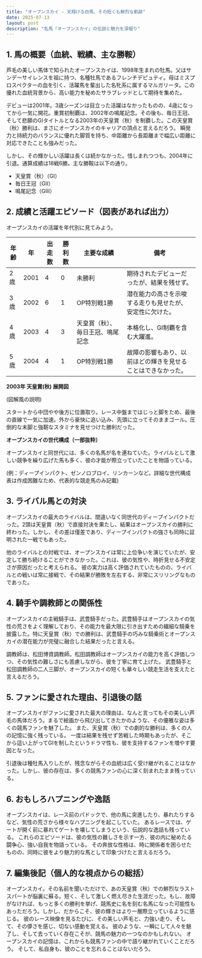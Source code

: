 ```yaml
---
title: "オープンスカイ - 天翔ける白馬、その短くも鮮烈な軌跡"
date: 2025-07-13
layout: post
description: "名馬『オープンスカイ』の伝説と魅力を深堀り"
---
```


## 1. 馬の概要（血統、戦績、主な勝鞍）

芦毛の美しい馬体で知られたオープンスカイは、1998年生まれの牡馬。父はサンデーサイレンスを祖に持つ、名種牡馬であるフレンチデピュティ。母はミスプロスペクターの血を引く、活躍馬を輩出した名牝系に属するマルガリータ。この優れた血統背景から、高い能力を秘めたサラブレッドとして期待を集めた。

デビューは2001年。3歳シーズンは目立った活躍はなかったものの、4歳になってから一気に開花。重賞初制覇は、2002年の鳴尾記念。その後も、毎日王冠、そして悲願のGIタイトルとなる2003年の天皇賞（秋）を制覇した。この天皇賞（秋）勝利は、まさにオープンスカイのキャリアの頂点と言えるだろう。  瞬発力と持続力のバランスに優れた脚質を持ち、中距離から長距離まで幅広い距離に対応できたことも強みだった。

しかし、その輝かしい活躍は長くは続かなかった。惜しまれつつも、2004年に引退。通算成績は18戦6勝。主な勝鞍は以下の通り。

* 天皇賞（秋）（GI）
* 毎日王冠（GII）
* 鳴尾記念（GIII）


## 2. 成績と活躍エピソード（図表があれば出力）

オープンスカイの活躍を年代別に見てみよう。

| 年齢 | 年  | 出走数 | 勝利数 | 主要な成績 | 備考 |
|---|---|---|---|---|---|
| 2歳 | 2001 | 4 | 0 | 未勝利 |  期待されたデビューだったが、結果を残せず。 |
| 3歳 | 2002 | 6 | 1 |  OP特別戦1勝 |  潜在能力の高さを示唆する走りも見せたが、安定性に欠けた。 |
| 4歳 | 2003 | 4 | 3 | 天皇賞（秋）、毎日王冠、鳴尾記念 |  本格化し、GI制覇を含む大躍進。 |
| 5歳 | 2004 | 4 | 1 |  OP特別戦1勝 |  故障の影響もあり、以前ほどの輝きを見せることはできなかった。 |


**2003年 天皇賞(秋) 展開図**

(図解風の説明)

スタートから中団やや後方に位置取り。レース中盤まではじっと脚をため、最後の直線で一気に加速。外から豪快に追い込み、先頭に立ってそのままゴール。圧倒的な末脚と強靭なスタミナを見せつけた勝利だった。


**オープンスカイの世代構成（一部抜粋）**

オープンスカイと同世代には、多くの名馬が名を連ねていた。ライバルとして激しい競争を繰り広げた馬も多く、彼の才能が際立っていたことを物語っている。


(例：ディープインパクト、ゼンノロブロイ、リンカーンなど。詳細な世代構成表は作成困難なため、代表的な競走馬のみ記載)


## 3. ライバル馬との対決

オープンスカイの最大のライバルは、間違いなく同世代のディープインパクトだった。2頭は天皇賞（秋）で直接対決を果たし、結果はオープンスカイの勝利に終わった。しかし、その差は僅差であり、ディープインパクトの強さも同時に証明された一戦でもあった。

他のライバルとの対戦では、オープンスカイは常に上位争いを演じていたが、安定して勝ち続けることができなかった。これは、彼の気性や、時折見せる不安定さが原因だったと考えられる。  彼の実力は高く評価されていたものの、ライバルとの戦いは常に接戦で、その結果が勝敗を左右する、非常にスリリングなものであった。


## 4. 騎手や調教師との関係性

オープンスカイの主戦騎手は、武豊騎手だった。武豊騎手はオープンスカイの気性の荒さをよく理解しており、その能力を最大限に引き出すための繊細な騎乗を披露した。特に天皇賞（秋）での勝利は、武豊騎手の巧みな騎乗術とオープンスカイの潜在能力が完璧に融合した結果だったと言える。

調教師は、松田博資調教師。松田調教師はオープンスカイの能力を高く評価しつつ、その気性の難しさにも苦慮しながら、彼を丁寧に育て上げた。  武豊騎手と松田調教師の二人三脚が、オープンスカイの短くも華々しい競走生活を支えたと言えるだろう。


## 5. ファンに愛された理由、引退後の話

オープンスカイがファンに愛された最大の理由は、なんと言ってもその美しい芦毛の馬体だろう。まるで絵画から飛び出してきたかのような、その優雅な姿は多くの競馬ファンを魅了した。  また、天皇賞（秋）での劇的な勝利は、多くの人の記憶に強く残っている。  一度は結果を残せず苦戦した時期もあったが、そこから這い上がってGIを制したというドラマ性も、彼を支持するファンを増やす要因となった。

引退後は種牡馬入りしたが、残念ながらその血統は広く受け継がれることはなかった。しかし、彼の存在は、多くの競馬ファンの心に深く刻まれたまま残っている。


## 6. おもしろハプニングや逸話

オープンスカイは、レース前のパドックで、他の馬に突進したり、暴れたりするなど、気性の荒さから様々なハプニングを起こしていた。  あるレースでは、ゲートが開く前に暴れてゲートを壊してしまうという、伝説的な逸話も残っている。  これらのエピソードは、彼の気性の難しさを示す一方、彼の内に秘めたる闘争心、強い自我を物語っている。  その奔放な性格は、時に関係者を困らせたものの、同時に彼をより魅力的な馬として印象づけたと言えるだろう。


## 7. 編集後記（個人的な視点からの総括）

オープンスカイ。その名前を聞いただけで、あの天皇賞（秋）での鮮烈なラストスパートが脳裏に蘇る。短く、そして激しく燃え尽きた生涯だった。もし、故障がなければ、もっと多くの勝利を挙げ、競馬史に名を刻む名馬になった可能性もあっただろう。しかし、だからこそ、彼の輝きはより一層際立っているように感じる。  彼のレース映像を見るたびに、その美しい芦毛と、力強い走り、そして、その儚さを感じ、切ない感動を覚える。  彼のような、一瞬にして人々を魅了し、そして去っていく存在こそが、競馬の魅力の一つなのかもしれない。  オープンスカイの記憶は、これからも競馬ファンの中で語り継がれていくことだろう。  そして、私自身も、彼のことを忘れることはないだろう。
